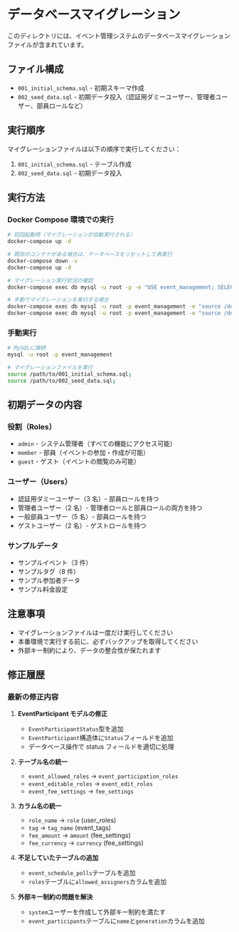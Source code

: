 # データベースマイグレーション

このディレクトリには、イベント管理システムのデータベースマイグレーションファイルが含まれています。

## ファイル構成

- `001_initial_schema.sql` - 初期スキーマ作成
- `002_seed_data.sql` - 初期データ投入（認証用ダミーユーザー、管理者ユーザー、部員ロールなど）

## 実行順序

マイグレーションファイルは以下の順序で実行してください：

1. `001_initial_schema.sql` - テーブル作成
2. `002_seed_data.sql` - 初期データ投入

## 実行方法

### Docker Compose 環境での実行

```bash
# 初回起動時（マイグレーションが自動実行される）
docker-compose up -d

# 既存のコンテナがある場合は、データベースをリセットして再実行
docker-compose down -v
docker-compose up -d

# マイグレーション実行状況の確認
docker-compose exec db mysql -u root -p -e "USE event_management; SELECT * FROM migration_history;"

# 手動でマイグレーションを実行する場合
docker-compose exec db mysql -u root -p event_management -e "source /docker-entrypoint-initdb.d/001_initial_schema.sql;"
docker-compose exec db mysql -u root -p event_management -e "source /docker-entrypoint-initdb.d/002_seed_data.sql;"
```

### 手動実行

```bash
# MySQLに接続
mysql -u root -p event_management

# マイグレーションファイルを実行
source /path/to/001_initial_schema.sql;
source /path/to/002_seed_data.sql;
```

## 初期データの内容

### 役割（Roles）

- `admin` - システム管理者（すべての機能にアクセス可能）
- `member` - 部員（イベントの参加・作成が可能）
- `guest` - ゲスト（イベントの閲覧のみ可能）

### ユーザー（Users）

- 認証用ダミーユーザー（3 名）- 部員ロールを持つ
- 管理者ユーザー（2 名）- 管理者ロールと部員ロールの両方を持つ
- 一般部員ユーザー（5 名）- 部員ロールを持つ
- ゲストユーザー（2 名）- ゲストロールを持つ

### サンプルデータ

- サンプルイベント（3 件）
- サンプルタグ（8 件）
- サンプル参加者データ
- サンプル料金設定

## 注意事項

- マイグレーションファイルは一度だけ実行してください
- 本番環境で実行する前に、必ずバックアップを取得してください
- 外部キー制約により、データの整合性が保たれます

## 修正履歴

### 最新の修正内容

1. **EventParticipant モデルの修正**

   - `EventParticipantStatus`型を追加
   - `EventParticipant`構造体に`Status`フィールドを追加
   - データベース操作で status フィールドを適切に処理

2. **テーブル名の統一**

   - `event_allowed_roles` → `event_participation_roles`
   - `event_editable_roles` → `event_edit_roles`
   - `event_fee_settings` → `fee_settings`

3. **カラム名の統一**

   - `role_name` → `role` (user_roles)
   - `tag` → `tag_name` (event_tags)
   - `fee_amount` → `amount` (fee_settings)
   - `fee_currency` → `currency` (fee_settings)

4. **不足していたテーブルの追加**

   - `event_schedule_polls`テーブルを追加
   - `roles`テーブルに`allowed_assigners`カラムを追加

5. **外部キー制約の問題を解決**
   - `system`ユーザーを作成して外部キー制約を満たす
   - `event_participants`テーブルに`name`と`generation`カラムを追加
